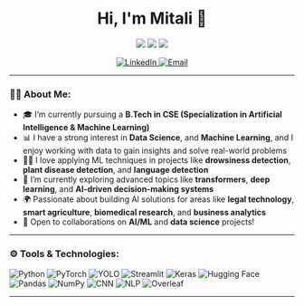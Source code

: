 <h1 align="center">Hi, I'm Mitali 👋</h1>

<p align="center">
  <img src="https://img.shields.io/badge/B.Tech-CSE(AI%20%26%20ML)-red?style=flat-square" />
  <img src="https://img.shields.io/badge/ML-Enthusiast-orange?style=flat-square" />
  <img src="https://img.shields.io/badge/Projects%20in-YOLOv5,%20PyTorch,%20CNN,%20NLP-pink?style=flat-square" />
</p>

<p align="center">
  <a href="https://www.linkedin.com/in/mitali-rawat-2584a8250">
    <img src="https://img.shields.io/badge/LinkedIn-Mitali-blue?logo=linkedin&style=flat-square" alt="LinkedIn" />
  </a>
  <a href="mailto:mitalirawat203@gmail.com">
    <img src="https://img.shields.io/badge/Email-mitalirawat203@gmail.com-darkgreen?style=flat-square" alt="Email" />
  </a>
</p>

---

### 👨‍💻 About Me:

- 🎓 I’m currently pursuing a **B.Tech in CSE (Specialization in Artificial Intelligence & Machine Learning)**
- 📊 I have a strong interest in **Data Science**, and **Machine Learning**, and I enjoy working with data to gain insights and solve real-world problems
- 👨‍🔬 I love applying ML techniques in projects like **drowsiness detection**, **plant disease detection**, and **language detection**
- 🌱 I’m currently exploring advanced topics like **transformers**, **deep learning**, and **AI-driven decision-making systems**
- 🌍 Passionate about building AI solutions for areas like **legal technology**, **smart agriculture**, **biomedical research**, and **business analytics**
- 🤝 Open to collaborations on **AI/ML** and **data science** projects!

---

### ⚙️ Tools & Technologies:

![Python](https://img.shields.io/badge/-Python-333333?style=flat-square&logo=python)
![PyTorch](https://img.shields.io/badge/-PyTorch-333333?style=flat-square&logo=pytorch)
![YOLO](https://img.shields.io/badge/-YOLO-333333?style=flat-square&logo=yolo)
![Streamlit](https://img.shields.io/badge/-Streamlit-333333?style=flat-square&logo=streamlit)
![Keras](https://img.shields.io/badge/-Keras-333333?style=flat-square&logo=keras)
![Hugging Face](https://img.shields.io/badge/-Hugging%20Face-333333?style=flat-square&logo=huggingface)
![Pandas](https://img.shields.io/badge/-Pandas-333333?style=flat-square&logo=pandas)
![NumPy](https://img.shields.io/badge/-NumPy-333333?style=flat-square&logo=numpy)
![CNN](https://img.shields.io/badge/-CNN-333333?style=flat-square&logo=neural-networks)
![NLP](https://img.shields.io/badge/-NLP-333333?style=flat-square&logo=nlp)
![Overleaf](https://img.shields.io/badge/-Overleaf-333333?style=flat-square&logo=overleaf)

---
